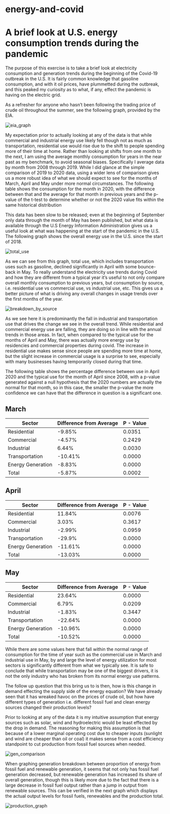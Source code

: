 # energy-and-covid
# A brief look at U.S. energy consumption trends during the pandemic

 
The purpose of this exercise is to take a brief look at electricity consumption and generation trends during the beginning of the Covid-19 outbreak in the U.S. It is fairly common knowledge that gasoline consumption, and with it oil prices, have plummetted during the outbreak, and this peaked my curiosity as to what, if any, effect the pandemic is having on the electric grid. 

As a refresher for anyone who hasn’t been following the trading price of crude oil throughout the summer, see the following graph, provided by the EIA.

![eia_graph](/images/daily_oil_prices_eia.png)

My expectation prior to actually looking at any of the data is that while commercial and industrial energy use likely fell though not as much as transportation, residential use would rise due to the shift to people spending more of their time at home. Rather than looking at shifts from one month to the next, I am using the average monthly consumption for years in the near past as my benchmark, to avoid seasonal biases. Specifically I average data by month from 2008 through 2019. While I did glance at the simple comparison of 2019 to 2020 data, using a wider lens of comparison gives us a more robust idea of what we should expect to see for the months of March, April and May under more normal circumstances. The following table shows the consumption for the month in 2020, with the difference between that and the average for that month in previous years and the p-value of the t-test to determine whether or not the 2020 value fits within the same historical distribution 

This data has been slow to be released; even at the beginning of September only data through the month of May has been published, but what data is available through the U.S Energy Information Administration gives us a useful look at what was happening at the start of the pandemic in the U.S. The following graph shows the overall energy use in the U.S. since the start of 2018. 

![total_use](/images/total_use_trend.png)

As we can see from this graph, total use, which includes transportation uses such as gasoline, declined significantly in April with some bounce-back in May. To really understand the electricity use trends during Covid and how they are different from a typical year it’s useful to not only compare overall monthly consumption to previous years, but consumption by source, i.e. residential use vs commercial use, vs industrial use, etc. This gives us a better picture of what is driving any overall changes in usage trends over the first months of the year.  

![breakdown_by_source](/images/sector_trends.png)

As we see here it is predominantly the fall in industrial and transportation use that drives the change we see in the overall trend. While residential and commercial energy use are falling, they are doing so in line with the annual trends in those areas. In fact, when compared to the typical use for the months of April and May, there was actually more energy use by residencies and commercial properties during covid. The increase in residential use makes sense since people are spending more time at home, but the slight increase in commercial usage is a surprise to see, especially with many businesses having temporarily closed during that time. 

The following table shows the percentage difference between use in April 2020 and the typical use for the month of April since 2008, with a p-value generated against a null hypothesis that the 2020 numbers are actually the normal for that month, so in this case, the smaller the p-value the more confidence we can have that the difference in question is a significant one. 


## March
|Sector			               | Difference from Average | P - Value |
|------------------------------|:------------------------|:----------|
| Residential  	               | -9.85% 		         | 0.0351    |
| Commercial	               | -4.57%  		         | 0.2429    |
| Industrial	               | 6.44%   		         | 0.0030    |
| Transportation               | -10.41%  		         | 0.0000    |
| Energy Generation            | -8.83%  		         | 0.0000    |
| Total                        | -5.87%                  | 0.0002    |


## April
|Sector			               | Difference from Average | P - Value |
|------------------------------|:------------------------|:----------|
| Residential  	               | 11.84% 	             | 0.0076    |
| Commercial	               | 3.03% 		             | 0.3617    |
| Industrial	               | -2.99%  		         | 0.0959    |
| Transportation               | -29.9% 		         | 0.0000    |
| Energy Generation            | -11.61%  		         | 0.0000    |
| Total                        | -13.03%                 | 0.0000    |


## May
|Sector			               | Difference from Average | P - Value |
|------------------------------|:------------------------|:----------|
| Residential  	               | 23.64% 	             | 0.0000    |
| Commercial	               | 6.79%  	             | 0.0209    |
| Industrial	               | -1.83%  		         | 0.3447    |
| Transportation               | -22.64%  		         | 0.0000    |
| Energy Generation            | -10.96%  		         | 0.0000    |
| Total                        | -10.52%                 | 0.0000    |

While there are some values here that fall within the normal range of consumption for the time of year such as the commercial use in March and industrial use in May, by and large the level of energy utilization for most sectors is significantly different from what we typically see. It is safe to conclude that while transportation may be one of the biggest drivers, it is not the only industry who has broken from its normal energy use patterns. 

The follow up question that this bring us to is then, how is this change in demand effecting the supply side of the energy equation? We have already seen that it has wreaked havoc on the prices of crude oil, but how have different types of generation i.e. different fossil fuel and clean energy sources changed their production levels? 

Prior to looking at any of the data it is my intuitive assumption that energy sources such as solar, wind and hydroelectric would be least effected by the drop in demand. The reasoning for making this assumption is that because of a lower marginal operating cost due to cheaper inputs (sunlight and wind are cheaper than oil or coal) it makes sense from a cost efficiency standpoint to cut production from fossil fuel sources when needed.

![gen_comparison](/images/f_v_r.png)

When graphing generation breakdown between proportion of energy from fossil fuel and renewable generation, it seems that not only has fossil fuel generation decreased, but renewable generation has increased its share of overall generation, though this is likely more due to the fact that there is a large decrease in fossil fuel output rather than a jump in output from renewable sources. This can be verified in the next graph which displays the actual output levels for fossil fuels, renewables and the production total.  

![production_graph](/images/production.png)